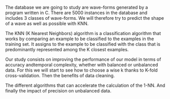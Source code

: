 The database we are going to study are wave-forms generated by a program written in C. 
There are 5000 instances in the database and includes 3 classes of wave-forms. 
We will therefore try to predict the shape of a wave as well as possible with KNN.

The KNN (K Nearest Neighbors) algorithm is a classification algorithm that works by comparing an example to be classified 
to the examples in the training set. It assigns to the example to be classified with the class that is predominantly represented 
among the K closest examples.

Our study consists on improving the performance of our model in terms of accuracy andtemporal complexity, 
whether with balanced or unbalanced data. For this we will start to see how to choose a wise k thanks to K-fold cross-validation. 
Then the benefits of data cleaning. 

The different algorithms that can accelerate the calculation of the 1-NN. 
And finally the impact of precision on unbalanced data.
